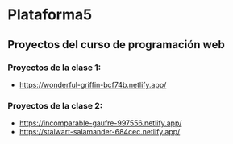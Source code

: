 # Plataforma5
## Proyectos del curso de programación web

### Proyectos de la clase 1: <br> 
* https://wonderful-griffin-bcf74b.netlify.app/ <br>
### Proyectos de la clase 2: 
* https://incomparable-gaufre-997556.netlify.app/
* https://stalwart-salamander-684cec.netlify.app/
